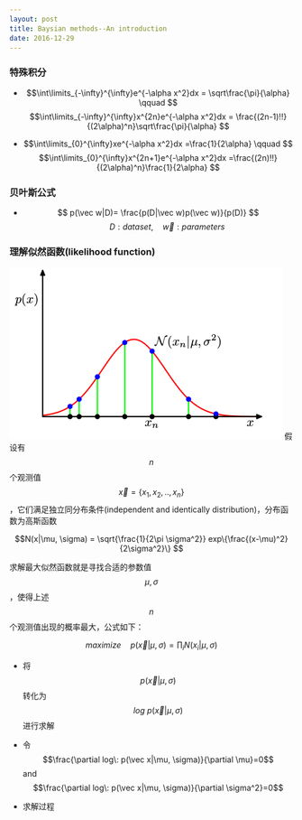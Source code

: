 ```yaml
---
layout: post
title: Baysian methods--An introduction
date: 2016-12-29
---
```

### 特殊积分

* $$\int\limits_{-\infty}^{\infty}e^{-\alpha x^2}dx  =  \sqrt\frac{\pi}{\alpha} \qquad $$
$$\int\limits_{-\infty}^{\infty}x^{2n}e^{-\alpha x^2}dx = \frac{(2n-1)!!}{(2\alpha)^n}\sqrt\frac{\pi}{\alpha} $$

* $$\int\limits_{0}^{\infty}xe^{-\alpha x^2}dx  =\frac{1}{2\alpha} \qquad $$
$$\int\limits_{0}^{\infty}x^{2n+1}e^{-\alpha x^2}dx  =\frac{(2n)!!}{(2\alpha)^n}\frac{1}{2\alpha} $$

### 贝叶斯公式
* $$ p(\vec w|D)= \frac{p(D|\vec w)p(\vec w)}{p(D)} $$
 $$\qquad D: dataset,\quad \vec w: parameters $$

### 理解似然函数(likelihood function)
![gaussin_distribution](/assets/images/gaussin_distribution.png)
 假设有$$n$$个观测值$$\vec x = \{x_1, x_2, .., x_n\}$$，它们满足独立同分布条件(independent and identically distribution)，分布函数为高斯函数

 $$N(x|\mu, \sigma) = \sqrt{\frac{1}{2\pi \sigma^2}} exp\{\frac{(x-\mu)^2}{2\sigma^2}\} $$

 求解最大似然函数就是寻找合适的参数值 $$\mu, \sigma$$，使得上述$$n$$个观测值出现的概率最大，公式如下：

 $$maximize\quad p(\vec x|\mu, \sigma)=\prod_i N(x_i|\mu,\sigma) $$



  * 将
  $$p(\vec x|\mu, \sigma)$$
  转化为
  $$log\: p(\vec x|\mu, \sigma)$$
  进行求解

  * 令
  $$\frac{\partial log\: p(\vec x|\mu, \sigma)}{\partial \mu}=0$$
  and
  $$\frac{\partial log\: p(\vec x|\mu, \sigma)}{\partial \sigma^2}=0$$

* 求解过程

